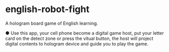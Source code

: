 # english-robot-fight
A hologram board game of English learning.

● Use this app, your cell phone become a digital game host, put your letter card on the detect zone or press the vitual button, the host will project digital contents to hologram device and guide you to play the game.
